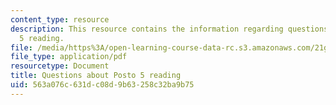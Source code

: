 ```yaml
---
content_type: resource
description: This resource contains the information regarding questions about posto
  5 reading.
file: /media/https%3A/open-learning-course-data-rc.s3.amazonaws.com/21g-880-accelerated-introductory-portuguese-for-spanish-speakers-fall-2013/563a076c631dc08d9b63258c32ba9b75_MIT21G_880F13_readquest1.pdf
file_type: application/pdf
resourcetype: Document
title: Questions about Posto 5 reading
uid: 563a076c-631d-c08d-9b63-258c32ba9b75
---
```

